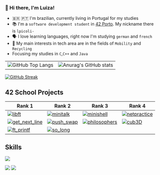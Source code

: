 ### 👋 Hi there, I'm Luiza! 

- 🇧🇷 🇵🇹 I'm brazilian, currently living in Portugal for my studies
- 📚 I'm a `software development student` in [42 Porto](https://www.42porto.com/). My nickname there is `lpicoli-`
- 🗣️ I love learning languages, right now I'm studying `german` and `french`
- 👀 My main interests in tech area are in the fields of `Mobility` and `Recycling`
- Focusing my studies in `C`,`C++` and `Java`

<table style="border: none;">
  <tr>
    <td style="border: none;">
      <img src="https://github-readme-stats.vercel.app/api/top-langs/?username=ziliolu&layout=compact&theme=radical&&hide=jupyter%20notebook,php,makefile,c%2B%2B,cmake,hack,shell,html,css&langs_count=6&hide_border=True&line_height=20&PAT_1" alt="GitHub Top Langs" style="border: none;" />
    </td>
    <td style="border: none;">
      <img src="https://github-readme-stats.vercel.app/api?username=ziliolu&theme=dracula&show_icons=true" alt="Anurag's GitHub stats" style="border: none;" />
    </td>
  </tr>
</table>

[![GitHub Streak](https://streak-stats.demolab.com/?user=ziliolu)](https://git.io/streak-stats)

## 42 School Projects

| Rank 1 | Rank 2 | Rank 3 | Rank 4 |
| ------ | ------ | ------ | ------ |
| [![libft](https://github.com/ziliolu/42-project-badges/blob/main/badges/libftm.png)](https://github.com/ziliolu/42_libft) | [![minitalk](https://github.com/ziliolu/42-project-badges/blob/main/badges/minitalkm.png)](https://github.com/ziliolu/42_minitalk) | [![minishell](https://github.com/ziliolu/42-project-badges/blob/main/badges/minishelle.png)](https://github.com/ziliolu/42_minishell) | [![netpractice](https://github.com/ziliolu/42-project-badges/blob/main/badges/netpracticee.png)](https://github.com/ziliolu/42_netpractice) |
| [![get_next_line](https://github.com/ziliolu/42-project-badges/blob/main/badges/get_next_linem.png)](https://github.com/ziliolu/42_get_next_line) | [![push_swap](https://github.com/ziliolu/42-project-badges/blob/main/badges/push_swape.png)](https://github.com/ziliolu/42_push_swap) | [![philosophers](https://github.com/ziliolu/42-project-badges/blob/main/badges/philosopherse.png)](https://github.com/ziliolu/42_philosophers) | [![cub3D](https://github.com/ziliolu/42-project-badges/blob/main/badges/cub3de.png)](https://github.com/ziliolu/42_cub3D) |
| [![ft_printf](https://github.com/ziliolu/42-project-badges/blob/main/badges/ft_printfe.png)](https://github.com/ziliolu/42_printf) | [![so_long](https://github.com/ziliolu/42-project-badges/blob/main/badges/so_longe.png)](https://github.com/ziliolu/42_so_long) | | |

## Skills
<p align="left">
  <a href="https://skillicons.dev">
    <img src="https://skillicons.dev/icons?i=c,python,java,html,css,git,github,bash,linux,vim,vscode" />
  </a>
</p>

<a href = "mailto:luzilio.p@gmail.com"><img src="https://img.shields.io/badge/-Gmail-%23333?style=for-the-badge&logo=gmail&logoColor=white" target="_blank"></a>
<a href="https://www.linkedin.com/in/luiza-zilio-4a7a14205/" target="_blank"><img src="https://img.shields.io/badge/-LinkedIn-%230077B5?style=for-the-badge&logo=linkedin&logoColor=white" target="_blank"></a> 
<!--
**ziliolu/ziliolu** is a ✨ _special_ ✨ repository because its `README.md` (this file) appears on your GitHub profile.

Here are some ideas to get you started:

- 🔭 I’m currently working on ...
- 🌱 I’m currently learning ...
- 👯 I’m looking to collaborate on ...
- 🤔 I’m looking for help with ...
- 💬 Ask me about ...
- 📫 How to reach me: ...
- 😄 Pronouns: ...
- ⚡ Fun fact: ...
-->
